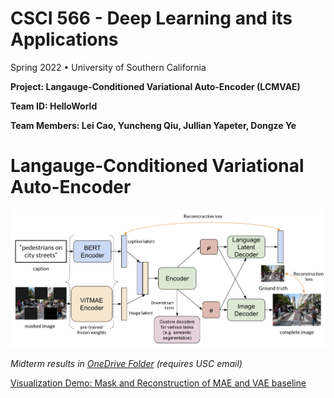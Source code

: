# CSCI 566 - Deep Learning and its Applications
Spring 2022 • University of Southern California

**Project: Langauge-Conditioned Variational Auto-Encoder (LCMVAE)**

**Team ID: HelloWorld**

**Team Members:  Lei Cao, Yuncheng Qiu, Jullian Yapeter, Dongze Ye**

# Langauge-Conditioned Variational Auto-Encoder


![architecture diagram](https://github.com/jullian-yapeter/lcmvae/blob/main/figures/lcmvae_architecture.png)

*Midterm results in [OneDrive Folder](https://uscedu-my.sharepoint.com/:f:/g/personal/dongzeye_usc_edu/EmL0By_TtoBPoF_hfKSoAyABpbZ_fDdwc_xDlf6lU64Uvg?e=N8bM0l) (requires USC email)*

[Visualization Demo: Mask and Reconstruction of MAE and VAE baseline](./visualization_demo.ipynb)